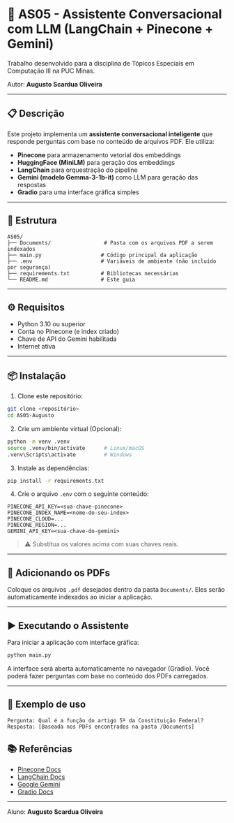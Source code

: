 
# 🧠 AS05 - Assistente Conversacional com LLM (LangChain + Pinecone + Gemini)

Trabalho desenvolvido para a disciplina de Tópicos Especiais em Computação III na PUC Minas.

Autor: **Augusto Scardua Oliveira**

---

## 📋 Descrição

Este projeto implementa um **assistente conversacional inteligente** que responde perguntas com base no conteúdo de arquivos PDF. Ele utiliza:

- **Pinecone** para armazenamento vetorial dos embeddings
- **HuggingFace (MiniLM)** para geração dos embeddings
- **LangChain** para orquestração do pipeline
- **Gemini (modelo Gemma-3-1b-it)** como LLM para geração das respostas
- **Gradio** para uma interface gráfica simples

---

## 🧱 Estrutura

````
AS05/
├── Documents/                 # Pasta com os arquivos PDF a serem indexados
├── main.py                   # Código principal da aplicação
├── .env                      # Variáveis de ambiente (não incluído por segurança)
├── requirements.txt          # Bibliotecas necessárias
└── README.md                 # Este guia

````

---

## ⚙️ Requisitos

- Python 3.10 ou superior
- Conta no Pinecone (e index criado)
- Chave de API do Gemini habilitada
- Internet ativa

---

## 📦 Instalação

1. Clone este repositório:

```bash
git clone <repositório>
cd AS05-Augusto
````

2. Crie um ambiente virtual (Opcional):

```bash
python -m venv .venv
source .venv/bin/activate      # Linux/macOS
.venv\Scripts\activate         # Windows
```

3. Instale as dependências:

```bash
pip install -r requirements.txt
```

4. Crie o arquivo `.env` com o seguinte conteúdo:

```
PINECONE_API_KEY=<sua-chave-pinecone>
PINECONE_INDEX_NAME=<nome-do-seu-index>
PINECONE_CLOUD=...
PINECONE_REGION=...
GEMINI_API_KEY=<sua-chave-do-gemini>
```

> ⚠️ Substitua os valores acima com suas chaves reais.

---

## 📁 Adicionando os PDFs

Coloque os arquivos `.pdf` desejados dentro da pasta `Documents/`. Eles serão automaticamente indexados ao iniciar a aplicação.

---

## ▶️ Executando o Assistente

Para iniciar a aplicação com interface gráfica:

```bash
python main.py
```

A interface será aberta automaticamente no navegador (Gradio). Você poderá fazer perguntas com base no conteúdo dos PDFs carregados.

---

## 🧪 Exemplo de uso

```
Pergunta: Qual é a função do artigo 5º da Constituição Federal?
Resposta: [Baseada nos PDFs encontrados na pasta /Documents]
```

## 📚 Referências

* [Pinecone Docs](https://docs.pinecone.io/)
* [LangChain Docs](https://docs.langchain.com/)
* [Google Gemini](https://makersuite.google.com/app)
* [Gradio Docs](https://www.gradio.app/)

---

Aluno: **Augusto Scardua Oliveira**
